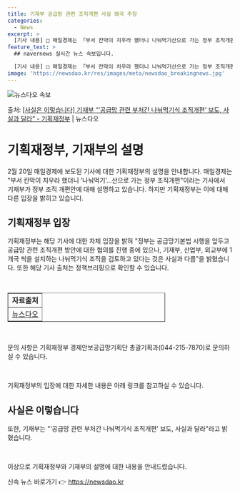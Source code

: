 ```yaml
---
title: 기재부 공급망 관련 조직개편 사실 왜곡 주장
categories:
  - News
excerpt: >
  [기사 내용] □ 매일경제는 「부서 칸막이 치우라 했더니 나눠먹기산으로 가는 정부 조직개편」 기사(24.2.…
feature_text: >
  ## navernews 실시간 뉴스 속보입니다.

  [기사 내용] □ 매일경제는 「부서 칸막이 치우라 했더니 나눠먹기산으로 가는 정부 조직개편」 기사(24.2.…
image: 'https://newsdao.kr/res/images/meta/newsdao_breakingnews.jpg'
---
```


![뉴스다오 속보](https://newsdao.kr/res/images/meta/newsdao_breakingnews.jpg)

<p>출처: <a href="https://newsdao.kr/3200" rel="dofollow">[사실은 이렇습니다] 기재부 “‘공급망 관련 부처간 나눠먹기식 조직개편’ 보도, 사실과 달라” - 기획재정부</a> | 뉴스다오</p>

<h1>기획재정부, 기재부의 설명</h1>
<p data-ke-size="size16">2월 20일 매일경제에 보도된 기사에 대한 기획재정부의 설명을 안내합니다. 매일경제는 "부서 칸막이 치우라 했더니 ‘나눠먹기’…산으로 가는 정부 조직개편"이라는 기사에서 기재부가 정부 조직 개편안에 대해 설명하고 있습니다. 하지만 기획재정부는 이에 대해 다른 입장을 밝히고 있습니다.</p>

<h2 data-ke-size="size26">기획재정부 입장</h2>
<p data-ke-size="size16">기획재정부는 해당 기사에 대한 자체 입장을 밝혀 "정부는 공급망기본법 시행을 앞두고 공급망 관련 조직개편 방안에 대한 협의를 진행 중에 있으나, 기재부, 산업부, 외교부에 1개국 씩을 설치하는 나눠먹기식 조직을 검토하고 있다는 것은 사실과 다름"을 밝혔습니다. 또한 해당 기사 출처는 정책브리핑으로 확인할 수 있습니다.</p>
<p data-ke-size="size16">&nbsp;</p>
<table style="width: 70%;" border="1">
<tbody>
<tr>
<td style="text-align: center; height: 17px;"><b>자료출처</b></td>
</tr>
<tr>
<td style="text-align: center; height: 17px;"><a href="https://newsdao.kr/3200">뉴스다오</a></td>
</tr>
</tbody>
</table>
<p data-ke-size="size16">&nbsp;</p>
<p data-ke-size="size16">문의 사항은 기획재정부 경제안보공급망기획단 총괄기획과(044-215-7870)로 문의하실 수 있습니다.</p>
<p data-ke-size="size16">&nbsp;</p>
<p data-ke-size="size16">기획재정부의 입장에 대한 자세한 내용은 아래 링크를 참고하실 수 있습니다.</p>

<h2 data-ke-size="size26">사실은 이렇습니다</h2>
<p data-ke-size="size16">또한, 기재부는 "‘공급망 관련 부처간 나눠먹기식 조직개편’ 보도, 사실과 달라"라고 밝혔습니다.</p>
<p data-ke-size="size16">&nbsp;</p>
<p data-ke-size="size16">이상으로 기획재정부와 기재부의 설명에 대한 내용을 안내드렸습니다.</p> 

신속 뉴스 바로가기 👉 <a href="https://newsdao.kr" rel="dofollow">https://newsdao.kr</a>



